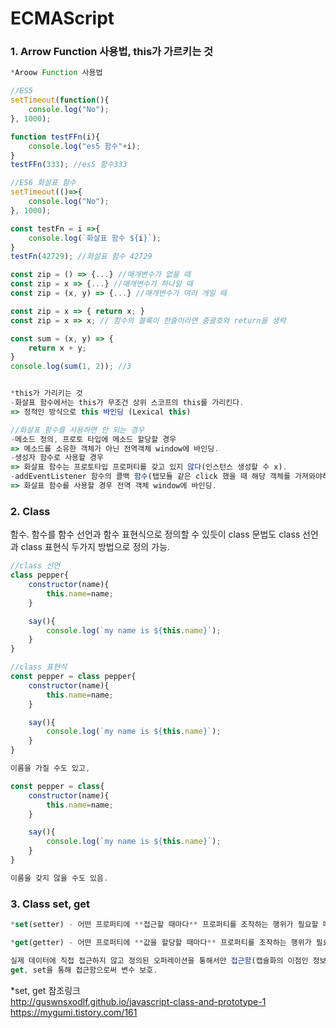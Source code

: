# ECMAScript

### 1. Arrow Function 사용법, this가 가르키는 것
```js
*Aroow Function 사용법

//ES5
setTimeout(function(){
    console.log("No");
}, 1000);

function testFFn(i){
    console.log("es5 함수"+i);
}
testFFn(333); //es5 함수333

//ES6 화살표 함수
setTimeout(()=>{
    console.log("No");
}, 1000);

const testFn = i =>{
    console.log(`화살표 함수 ${i}`);
}
testFn(42729); //화살표 함수 42729

const zip = () => {...} //매개변수가 없을 때
const zip = x => {...} //매개변수가 하나일 때
const zip = (x, y) => {...} //매개변수가 여러 개일 때

const zip = x => { return x; }
const zip = x => x; // 함수의 블록이 한줄이라면 중괄호와 return을 생략

const sum = (x, y) => {
    return x + y;
}
console.log(sum(1, 2)); //3


*this가 가리키는 것
-화살표 함수에서는 this가 무조건 상위 스코프의 this를 가리킨다.
=> 정적인 방식으로 this 바인딩 (Lexical this)

//화살표 함수를 사용하면 안 되는 경우
-메소드 정의, 프로토 타입에 메소드 할당할 경우
=> 메소드를 소유한 객체가 아닌 전역객체 window에 바인딩.
-생성자 함수로 사용할 경우
=> 화살표 함수는 프로토타입 프로퍼티를 갖고 있지 않다(인스턴스 생성할 수 x).
-addEventListener 함수의 콜백 함수(탭모듈 같은 click 했을 때 해당 객체를 가져와야하는 경우)
=> 화살표 함수를 사용할 경우 전역 객체 window에 바인딩.
```

### 2. Class
함수. 함수를 함수 선언과 함수 표현식으로 정의할 수 있듯이 class 문법도 class 선언과 class 표현식 두가지 방법으로 정의 가능.

```js
//class 선언
class pepper{
    constructor(name){
        this.name=name;
    }

    say(){
        console.log(`my name is ${this.name}`);
    }
}

//class 표현식
const pepper = class pepper{
    constructor(name){
        this.name=name;
    }

    say(){
        console.log(`my name is ${this.name}`);
    }
}

이름을 가질 수도 있고,

const pepper = class{
    constructor(name){
        this.name=name;
    }

    say(){
        console.log(`my name is ${this.name}`);
    }
}

이름을 갖지 않을 수도 있음.
```

### 3. Class set, get
```js
*set(setter) - 어떤 프로퍼티에 **접근할 때마다** 프로퍼티를 조작하는 행위가 필요할 때 사용.

*get(getter) - 어떤 프로퍼티에 **값을 할당할 때마다** 프로퍼티를 조작하는 행위가 필요할 때 사용.

실제 데이터에 직접 접근하지 않고 정의된 오퍼레이션을 통해서만 접근함(캡슐화의 이점인 정보 은닉).
get, set을 통해 접근함으로써 변수 보호.
```

*set, get 참조링크<br>
http://guswnsxodlf.github.io/javascript-class-and-prototype-1<br>
https://mygumi.tistory.com/161